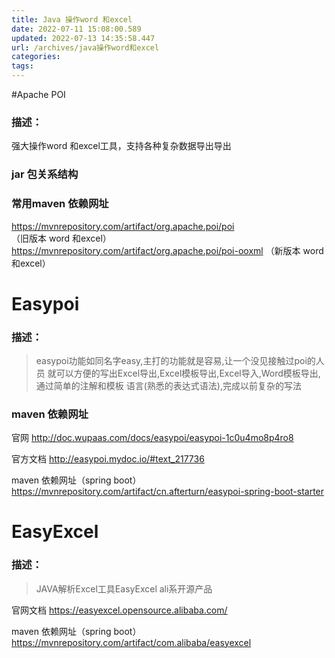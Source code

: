 ```yaml
---
title: Java 操作word 和excel
date: 2022-07-11 15:08:00.589
updated: 2022-07-13 14:35:58.447
url: /archives/java操作word和excel
categories: 
tags: 
---
```


#Apache POI 

###  描述：
强大操作word 和excel工具，支持各种复杂数据导出导出

### jar 包关系结构



### 常用maven 依赖网址

https://mvnrepository.com/artifact/org.apache.poi/poi   
（旧版本  word 和excel）
https://mvnrepository.com/artifact/org.apache.poi/poi-ooxml 
（新版本 word 和excel）
# Easypoi

###  描述：
> easypoi功能如同名字easy,主打的功能就是容易,让一个没见接触过poi的人员
> 就可以方便的写出Excel导出,Excel模板导出,Excel导入,Word模板导出,通过简单的注解和模板
语言(熟悉的表达式语法),完成以前复杂的写法

### maven 依赖网址

官网
http://doc.wupaas.com/docs/easypoi/easypoi-1c0u4mo8p4ro8

官方文档
http://easypoi.mydoc.io/#text_217736

maven 依赖网址（spring boot）
https://mvnrepository.com/artifact/cn.afterturn/easypoi-spring-boot-starter





# EasyExcel
### 描述： 
> JAVA解析Excel工具EasyExcel  ali系开源产品

官网文档
https://easyexcel.opensource.alibaba.com/

maven 依赖网址（spring boot）
https://mvnrepository.com/artifact/com.alibaba/easyexcel